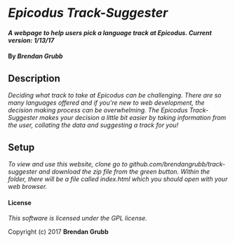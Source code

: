 # _Epicodus Track-Suggester_

#### _A webpage to help users pick a language track at Epicodus. Current version: 1/13/17_

#### By _**Brendan Grubb**_

## Description

_Deciding what track to take at Epicodus can be challenging. There are so many languages offered and if you're new to web development, the decision making process can be overwhelming. The Epicodus Track-Suggester makes your decision a little bit easier by taking information from the user, collating the data and suggesting a track for you!_

## Setup

_To view and use this website, clone go to github.com/brendangrubb/track-suggester and download the zip file from the green button. Within the folder, there will be a file called index.html which you should open with your web browser._

#### License

*This software is licensed under the GPL license.*

Copyright (c) 2017 **Brendan Grubb**
